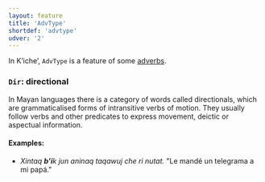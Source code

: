```yaml
---
layout: feature
title: 'AdvType'
shortdef: 'advtype'
udver: '2'
---
```


In Kʼicheʼ, `AdvType` is a feature of some [adverbs](quc-pos/ADV). 

### <a name="Dir">`Dir`</a>: directional

In Mayan languages there is a category of words called directionals, which are grammaticalised forms of intransitive verbs of motion.
They usually follow verbs and other predicates to express movement, deictic or aspectual information.

#### Examples:

* _Xintaq <b>bʼi</b>k jun aninaq taqawuj che ri nutat._ "Le mandé un telegrama a mi papá."
<!-- Interlanguage links updated Po lis 14 15:34:39 CET 2022 -->
